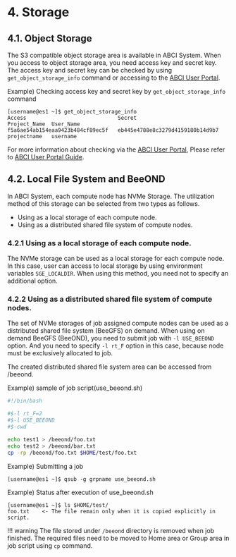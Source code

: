 # 4. Storage

## 4.1. Object Storage

The S3 compatible object storage area is available in ABCI System.
When you access to object storage area, you need access key and secret key.
The access key and secret key can be checked by using `get_object_storage_info` command
or accessing to the [ABCI User Portal](https://portal.abci.ai/user/).

Example) Checking access key and secret key by `get_object_storage_info` command

```
[username@es1 ~]$ get_object_storage_info
Access                             Secret                             Project_Name  User_Name
f5a6ae54ab154eaa9423b484cf89ec5f   eb445e4788e8c3279d4159180b14d9b7   projectname   username
```

For more information about checking via the [ABCI User Portal](https://portal.abci.ai/user/), Please refer to [ABCI User Portal Guide](https://portal.abci.ai/docs/portal/en/).

## 4.2. Local File System and BeeOND

In ABCI System, each compute node has NVMe Storage. The utilization method of this storage can be selected from two types as follows.

* Using as a local storage of each compute node.
* Using as a distributed shared file system of compute nodes.

### 4.2.1 Using as a local storage of each compute node.

The NVMe storage can be used as a local storage for each compute node.
In this case, user can access to local storage by using environment variables `SGE_LOCALDIR`.
When using this method, you need not to specify an additional option.

### 4.2.2 Using as a distributed shared file system of compute nodes.

The set of NVMe storages of job assigned compute nodes can be used as a
distributed shared file system (BeeGFS) on demand.
When using on demand BeeGFS (BeeOND), you need to submit job with `-l USE_BEEOND` option.
And you need to specify `-l rt_F` option in this case, because node must be exclusively allocated to job.

The created distributed shared file system area can be accessed from /beeond.

Example) sample of job script(use_beeond.sh)

```bash
#!/bin/bash

#$-l rt_F=2
#$-l USE_BEEOND
#$-cwd

echo test1 > /beeond/foo.txt
echo test2 > /beeond/bar.txt
cp -rp /beeond/foo.txt $HOME/test/foo.txt
```

Example) Submitting a job

```
[username@es1 ~]$ qsub -g grpname use_beeond.sh
```

Example) Status after execution of use_beeond.sh

```
[username@es1 ~]$ ls $HOME/test/
foo.txt    <- The file remain only when it is copied explicitly in script.
```

!!! warning
    The file stored under `/beeond` directory is removed when job finished. The required files need to be moved to Home area or Group area in job script using `cp` command.

